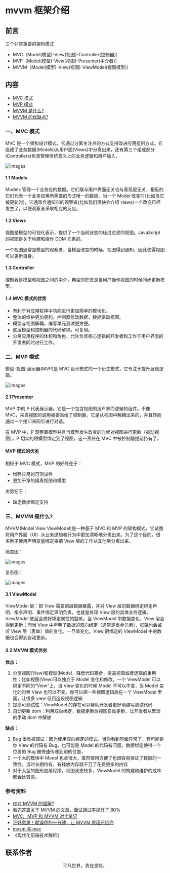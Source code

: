 # mvvm 框架介绍

## 前言

三个非常重要的架构模式

- MVC（Model(模型)-View(视图)-Controller(控制器)）
- MVP（Model(模型)-View(视图)-Presenter(中介者)）
- MVVM（Model(模型)-View(视图)-ViewModel(视图模型)）

## 内容

- [MVC 模式](#一、MVC-模式)
- [MVP 模式](#二、MVP-模式)
- [MVVM 是什么?](#三、mvvm-是什么)
- [MVVM 的优缺点?](#四、mvvm-的优缺点)

### 一、MVC 模式

MVC 是一个架构设计模式，它通过分离关注点的方式支持改进应用组织方式。它促成了业务数据(Models)从用户面(Views)中分离出来，还有第三个组成部分(Controllers)负责管理传统意义上的业务逻辑和用户输入。

![images](mvc.jpeg)

#### 1.1 Models

Models 管理一个业务应的数据。它们既与用户界面无关也与表现层无关，相反的它们代表一个业务应用所需要的形式唯一的数据。当一个 Model 改变时(比如当它被更新时)，它通常会通知它的观察者(比如我们很快会介绍 views)一个改变已经发生了，以便观察者采取相应的反应。

#### 1.2 Views

视图是模型的可视化表示，提供了一个当前状态的经过过滤的视图。JavaScript 的视图是关于构建和操作 DOM 元素的。

一个视图通常是模型的观察者，当模型改变的时候，视图得到通知，因此使得视图可以更新自身。

#### 1.3 Controller

控制器是模型和视图之间的中介，典型的职责是当用户操作视图的时候同步更新模型。

#### 1.4 MVC 模式的优势

- 有利于对应用程序中功能进行更加简单的模块化。
- 整体的维护更加便利，控制器修改数据，数据驱动视图。
- 模型与视图解耦，编写单元测试更方便。
- 底层模型和控制器的代码解耦，可复用。
- 分离应用程序的体积和角色，允许负责核心逻辑的开发者和工作于用户界面的开发者同时进行工作。

### 二、MVP 模式

模型-视图-展示器(MVP)是 MVC 设计模式的一个衍生模式，它专注于提升展现逻辑。

![images](mvp.png)

#### 2.1 Presenter

MVP 中的 P 代表展示器。它是一个包含视图的用户界而逻辑的组件。不像 MVC，来自视图的调用被委派给了控制器，它是从视图中解耦出来的，并且转而通过一个接口来同它进行对话。

在 MVP 中，P 观察着模型并且当模型发生改变的时候对视图进行更新（被动视图）。P 切实的将模型绑定到了视图，这一责任在 MVC 中被控制器提前持有了。

#### MVP 模式的优劣

相较于 MVC 模式，MVP 的好处在于：

- 增强应用的可测试性
- 更加干净的隔离视图和模型

劣势在于：

- 缺乏数据绑定支持

### 三、MVVM 是什么?

MVVM(Model View ViewModel)是一种基于 MVC 和 MVP 的架构模式，它试图将用户界面（UI）从业务逻辑和行为中更加清晰地分离出来。为了这个目的，很多例子使用声明变量绑定来把 View 层的工作从其他层分离出来。

简意图：

![images](mvvm01.png)

复杂图：

![images](mvvm.png)

#### 3.1 ViewModel

ViewModel 层：把 View 需要的层数据暴露，并对 View 层的数据绑定绑定声明、指令声明、事件绑定声明负责，也就是处理 View 层的具体业务逻辑。ViewModel 底层会做好绑定属性的监听。当 ViewModel 中数据变化，View 层会得到更新；而当 View 中声明了数据的双向绑定（通常是表单元素），框架也会监听 View 层（表单）值的变化。一旦值变化，View 层绑定的 ViewModel 中的数据也会得到自动更新。

#### 3.2 MVVM 模式优劣

**优点：**

1. 分享视图(View)和模型(Model，降低代码耦合，提高视图或者逻辑的重用性：比如视图(View)可以独立于 Model 变化和修改，一个 ViewModel 可以绑定不同的“View”上，当 View 变化的时候 Model 不可以不变，当 Model 变化的时候 View 也可以不变。你可以把一些视图逻辑放在一个 ViewModel 里面，让很多 view 征用这段视图逻辑
2. 提高可测试性：ViewModel 的存在可以帮助开发者更好地编写测试代码
3. 自动更新 dom：利用双向绑定，数据更新后视图自动更新，让开发者从繁琐的手动 dom 中解放

**缺点：**

1. Bug 很难被调试：因为使用双向绑定的模式，当你看到界面异常了，有可能是你 View 的代码有 Bug，也可能是 Model 的代码有问题。数据绑定使得一个位置的 Bug 被快速传递到别的位置，
2. 一个大的模块中 Model 也会很大，虽然使用方便了也很容易保证了数据的一致性，当时长期持有，有释放内存就千万了花费更多的内存
3. 对于大型的图形应用程序，视图状态较多，ViewModel 的构建和维护的成本都会比较高。

### 参考资料

- [你对 MVVM 的理解?](https://www.cxymsg.com/guide/vue.html#%E4%BD%A0%E5%AF%B9mvvm%E7%9A%84%E7%90%86%E8%A7%A3)
- [看完这篇关于 MVVM 的文章，面试通过率提升了 80%](https://juejin.im/post/5af8eb55f265da0b814ba766)
- [MVC、MVP 和 MVVM 对比笔记](https://www.cnblogs.com/shenyf/p/9532342.html)
- [不好意思！耽误你的十分钟，让 MVVM 原理还给你](https://juejin.im/post/5abdd6f6f265da23793c4458)
- [mvvm 与 mvc](https://github.com/qappleh/Web-Daily-Question/blob/master/%E6%9E%B6%E6%9E%84/MVC%E5%92%8CMVVM/README.md)
- 《现代化前端技术解析》

## 联系作者

<div align="center">
    <p>
        平凡世界，贵在坚持。
    </p>
    <img :src="$withBase('/about/contact.png')" />
</div>
